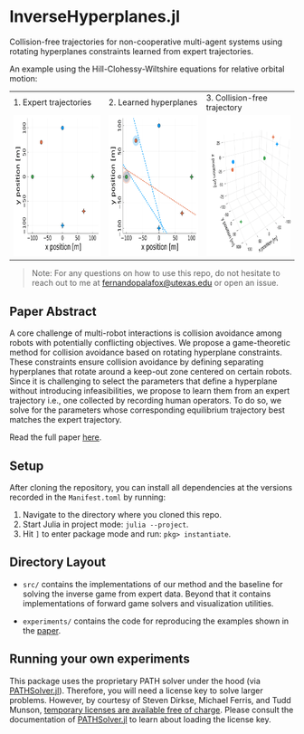 # InverseHyperplanes.jl

Collision-free trajectories for non-cooperative multi-agent systems using rotating hyperplanes constraints learned from expert trajectories. 

An example using the Hill-Clohessy-Wiltshire equations for relative orbital motion:
<table>
  <tr>
    <td style="height: 10px;">1. Expert trajectories</td>
    <td style="height: 10px;">2. Learned hyperplanes</td>
    <td style="height: 10px;">3. Collision-free trajectory</td>
  </tr>
  <tr>
    <td valign="top"><img src="figures/pull_expert.gif"  height="250"></td>
    <td valign="top"><img src="figures/pull_inverse.gif" height="250"></td>
    <td valign="top"><img src="figures/pull_3D.gif"      height="250"></td>
  </tr>
 </table>

> Note: For any questions on how to use this repo, do not hesitate to reach out to me at [fernandopalafox@utexas.edu](mailto:fernandopalafox@utexa.edu) or open an issue.

## Paper Abstract 

A core challenge of multi-robot interactions is collision avoidance among robots with potentially conflicting objectives. We propose a game-theoretic method for collision avoidance based on rotating hyperplane constraints. These constraints ensure collision avoidance by defining separating hyperplanes that rotate around a keep-out zone centered on certain robots. Since it is challenging to select the parameters that define a hyperplane without introducing infeasibilities, we propose to learn them from an expert trajectory i.e., one collected by recording human operators. To do so, we solve for the parameters whose corresponding equilibrium trajectory best matches the expert trajectory.

Read the full paper [here](https://arxiv.org/abs/2311.09439).

## Setup

After cloning the repository, you can install all dependencies at the
versions recorded in the `Manifest.toml` by running: 

1. Navigate to the directory where you cloned this repo.
2. Start Julia in project mode: `julia --project`.
3. Hit `]` to enter package mode and run: `pkg> instantiate`.

## Directory Layout

- `src/` contains the implementations of our method and the baseline for
  solving the inverse game from expert data. Beyond that it contains implementations of forward game
  solvers and visualization utilities.

- `experiments/` contains the code for reproducing the examples shown in the [paper](https://arxiv.org/abs/2311.09439). 

## Running your own experiments
This package uses the proprietary PATH solver under the hood (via [PATHSolver.jl](https://github.com/chkwon/PATHSolver.jl)).
Therefore, you will need a license key to solve larger problems.
However, by courtesy of Steven Dirkse, Michael Ferris, and Tudd Munson,
[temporary licenses are available free of charge](https://pages.cs.wisc.edu/~ferris/path.html).
Please consult the documentation of [PATHSolver.jl](https://github.com/chkwon/PATHSolver.jl) to learn about loading the license key.